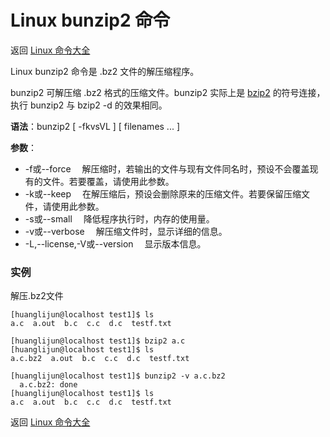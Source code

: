 # Linux bunzip2 命令

返回 [Linux 命令大全](https://ahuang007.github.com/Linux-Command)

Linux bunzip2 命令是 .bz2 文件的解压缩程序。

bunzip2 可解压缩 .bz2 格式的压缩文件。bunzip2 实际上是 [bzip2](https://github.com/ahuang007/Linux-Command/blob/master/bzip2.md) 的符号连接，执行 bunzip2 与 bzip2 -d 的效果相同。

**语法**：bunzip2 [ -fkvsVL ] [ filenames ...  ]

**参数**：

- -f或--force 　解压缩时，若输出的文件与现有文件同名时，预设不会覆盖现有的文件。若要覆盖，请使用此参数。
- -k或--keep 　在解压缩后，预设会删除原来的压缩文件。若要保留压缩文件，请使用此参数。
- -s或--small 　降低程序执行时，内存的使用量。
- -v或--verbose 　解压缩文件时，显示详细的信息。
- -L,--license,-V或--version 　显示版本信息。

### 实例

解压.bz2文件

```
[huanglijun@localhost test1]$ ls
a.c  a.out  b.c  c.c  d.c  testf.txt

[huanglijun@localhost test1]$ bzip2 a.c
[huanglijun@localhost test1]$ ls
a.c.bz2  a.out  b.c  c.c  d.c  testf.txt

[huanglijun@localhost test1]$ bunzip2 -v a.c.bz2 
  a.c.bz2: done
[huanglijun@localhost test1]$ ls
a.c  a.out  b.c  c.c  d.c  testf.txt
```

返回 [Linux 命令大全](https://ahuang007.github.com/Linux-Command)